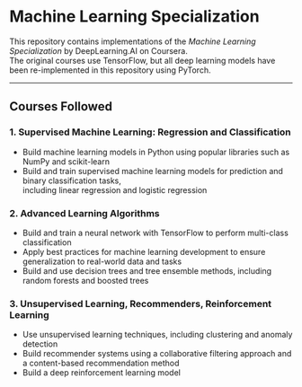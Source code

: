 # Machine Learning Specialization

This repository contains implementations of the *Machine Learning Specialization* by DeepLearning.AI on Coursera.  
The original courses use TensorFlow, but all deep learning models have been re-implemented in this repository using PyTorch.

---

## Courses Followed

### 1. Supervised Machine Learning: Regression and Classification
- Build machine learning models in Python using popular libraries such as NumPy and scikit-learn  
- Build and train supervised machine learning models for prediction and binary classification tasks,  
  including linear regression and logistic regression

### 2. Advanced Learning Algorithms
- Build and train a neural network with TensorFlow to perform multi-class classification  
- Apply best practices for machine learning development to ensure generalization to real-world data and tasks  
- Build and use decision trees and tree ensemble methods, including random forests and boosted trees

### 3. Unsupervised Learning, Recommenders, Reinforcement Learning
- Use unsupervised learning techniques, including clustering and anomaly detection  
- Build recommender systems using a collaborative filtering approach and a content-based recommendation method  
- Build a deep reinforcement learning model
